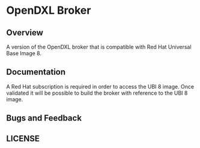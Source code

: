 # OpenDXL Broker

## Overview

A version of the OpenDXL broker that is compatible with Red Hat Universal Base Image 8. 

## Documentation
A Red Hat subscription is required in order to access the UBI 8 image. 
Once validated it will be possible to build the broker with reference to the UBI 8 image.


## Bugs and Feedback



## LICENSE


